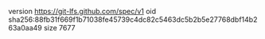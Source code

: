 version https://git-lfs.github.com/spec/v1
oid sha256:88fb31f669f1b71038fe45739c4dc82c5463dc5b2b5e27768dbf14b263a0aa49
size 7677
